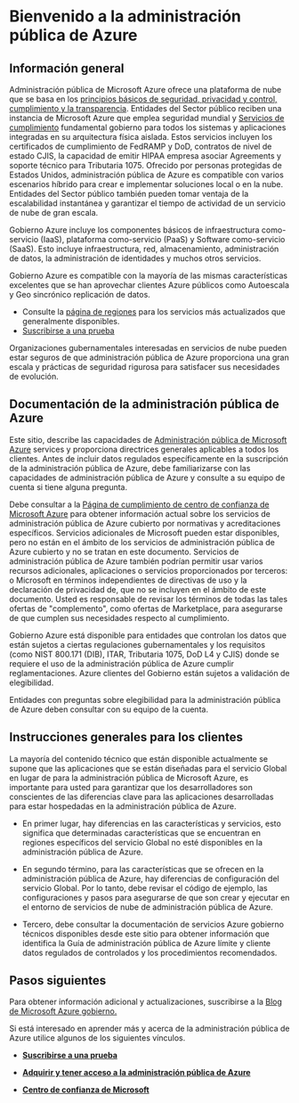 <properties 
   pageTitle="Información general de la administración pública de Azure | Microsoft Azure" 
   description="En este artículo se proporciona información general sobre las capacidades de la nube de la administración pública de Azure y el diseño de confianza y seguridad que se utilizan para admitir cumplimiento aplicable a federal, estado y las organizaciones de gobierno local y sus compañeros. " 
   services="Azure-Government"
   cloud="gov" 
   documentationCenter="" 
   authors="ryansoc" 
   manager="zakramer"    editor=""/>

<tags
   ms.service="multiple"
   ms.devlang="na"
   ms.topic="article"
   ms.tgt_pltfrm="na"
   ms.workload="azure-government" 
   ms.date="10/18/2016"
   ms.author="ryansoc"/>

# <a name="welcome-to-azure-government"></a>Bienvenido a la administración pública de Azure

## <a name="overview"></a>Información general

Administración pública de Microsoft Azure ofrece una plataforma de nube que se basa en los [principios básicos de seguridad, privacidad y control, cumplimiento y la transparencia](http://azure.com/gov). Entidades del Sector público reciben una instancia de Microsoft Azure que emplea seguridad mundial y [Servicios de cumplimiento](https://azure.microsoft.com/support/trust-center/compliance/) fundamental gobierno para todos los sistemas y aplicaciones integradas en su arquitectura física aislada. Estos servicios incluyen los certificados de cumplimiento de FedRAMP y DoD, contratos de nivel de estado CJIS, la capacidad de emitir HIPAA empresa asociar Agreements y soporte técnico para Tributaria 1075. Ofrecido por personas protegidas de Estados Unidos, administración pública de Azure es compatible con varios escenarios híbrido para crear e implementar soluciones local o en la nube. Entidades del Sector público también pueden tomar ventaja de la escalabilidad instantánea y garantizar el tiempo de actividad de un servicio de nube de gran escala.

Gobierno Azure incluye los componentes básicos de infraestructura como-servicio (IaaS), plataforma como-servicio (PaaS) y Software como-servicio (SaaS).  Esto incluye infraestructura, red, almacenamiento, administración de datos, la administración de identidades y muchos otros servicios.

Gobierno Azure es compatible con la mayoría de las mismas características excelentes que se han aprovechar clientes Azure públicos como Autoescala y Geo sincrónico replicación de datos. 

- Consulte la [página de regiones](https://azure.microsoft.com/regions/#services) para los servicios más actualizados que generalmente disponibles.
- [Suscribirse a una prueba](https://azuregov.microsoft.com/trial/azuregovtrial)

Organizaciones gubernamentales interesadas en servicios de nube pueden estar seguros de que administración pública de Azure proporciona una gran escala y prácticas de seguridad rigurosa para satisfacer sus necesidades de evolución.

## <a name="azure-government-documentation"></a>Documentación de la administración pública de Azure

Este sitio, describe las capacidades de [Administración pública de Microsoft Azure](https://azure.microsoft.com/features/gov/) services y proporciona directrices generales aplicables a todos los clientes. Antes de incluir datos regulados específicamente en la suscripción de la administración pública de Azure, debe familiarizarse con las capacidades de administración pública de Azure y consulte a su equipo de cuenta si tiene alguna pregunta.

Debe consultar a la [Página de cumplimiento de centro de confianza de Microsoft Azure](http://www.microsoft.com/en-us/TrustCenter/Compliance/default.aspx) para obtener información actual sobre los servicios de administración pública de Azure cubierto por normativas y acreditaciones específicos. Servicios adicionales de Microsoft pueden estar disponibles, pero no están en el ámbito de los servicios de administración pública de Azure cubierto y no se tratan en este documento. Servicios de administración pública de Azure también podrían permitir usar varios recursos adicionales, aplicaciones o servicios proporcionados por terceros: o Microsoft en términos independientes de directivas de uso y la declaración de privacidad de, que no se incluyen en el ámbito de este documento. Usted es responsable de revisar los términos de todas las tales ofertas de "complemento", como ofertas de Marketplace, para asegurarse de que cumplen sus necesidades respecto al cumplimiento.

Gobierno Azure está disponible para entidades que controlan los datos que están sujetos a ciertas regulaciones gubernamentales y los requisitos (como NIST 800.171 (DIB), ITAR, Tributaria 1075, DoD L4 y CJIS) donde se requiere el uso de la administración pública de Azure cumplir reglamentaciones. Azure clientes del Gobierno están sujetos a validación de elegibilidad.

Entidades con preguntas sobre elegibilidad para la administración pública de Azure deben consultar con su equipo de la cuenta.

## <a name="general-guidance-for-customers"></a>Instrucciones generales para los clientes

La mayoría del contenido técnico que están disponible actualmente se supone que las aplicaciones que se están diseñadas para el servicio Global en lugar de para la administración pública de Microsoft Azure, es importante para usted para garantizar que los desarrolladores son conscientes de las diferencias clave para las aplicaciones desarrolladas para estar hospedadas en la administración pública de Azure.

- En primer lugar, hay diferencias en las características y servicios, esto significa que determinadas características que se encuentran en regiones específicos del servicio Global no esté disponibles en la administración pública de Azure.

- En segundo término, para las características que se ofrecen en la administración pública de Azure, hay diferencias de configuración del servicio Global.  Por lo tanto, debe revisar el código de ejemplo, las configuraciones y pasos para asegurarse de que son crear y ejecutar en el entorno de servicios de nube de administración pública de Azure.

- Tercero, debe consultar la documentación de servicios Azure gobierno técnicos disponibles desde este sitio para obtener información que identifica la Guía de administración pública de Azure límite y cliente datos regulados de controlados y los procedimientos recomendados.

## <a name="next-steps"></a>Pasos siguientes

Para obtener información adicional y actualizaciones, suscribirse a la <a href="https://blogs.msdn.microsoft.com/azuregov/">Blog de Microsoft Azure gobierno.</a>

Si está interesado en aprender más y acerca de la administración pública de Azure utilice algunos de los siguientes vínculos.

- **[Suscribirse a una prueba](https://azuregov.microsoft.com/trial/azuregovtrial)**

- **[Adquirir y tener acceso a la administración pública de Azure](http://azure.com/gov)**

- **[Centro de confianza de Microsoft](https://azure.microsoft.com/support/trust-center/compliance/)**

